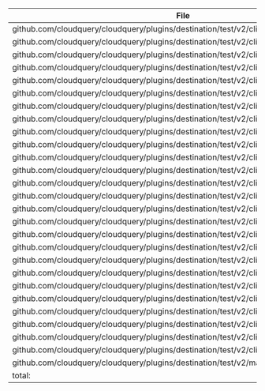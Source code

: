 | File | Function | Coverage |
| --- | --- | --- |
| github.com/cloudquery/cloudquery/plugins/destination/test/v2/client/client.go:85: | Read | 0.0% |
| github.com/cloudquery/cloudquery/plugins/destination/test/v2/client/client.go:90: | Write | 0.0% |
| github.com/cloudquery/cloudquery/plugins/destination/test/v2/client/client.go:135: | Close | 0.0% |
| github.com/cloudquery/cloudquery/plugins/destination/test/v2/client/client.go:142: | WriteTableBatch | 0.0% |
| github.com/cloudquery/cloudquery/plugins/destination/test/v2/client/client.go:152: | MigrateTables | 0.0% |
| github.com/cloudquery/cloudquery/plugins/destination/test/v2/client/client.go:162: | DeleteStale | 0.0% |
| github.com/cloudquery/cloudquery/plugins/destination/test/v2/client/client.go:166: | DeleteRecord | 0.0% |
| github.com/cloudquery/cloudquery/plugins/destination/test/v2/client/client.go:170: | DeleteRecordsBatch | 0.0% |
| github.com/cloudquery/cloudquery/plugins/destination/test/v2/client/client.go:174: | MigrateTableBatch | 0.0% |
| github.com/cloudquery/cloudquery/plugins/destination/test/v2/client/client.go:184: | InsertBatch | 0.0% |
| github.com/cloudquery/cloudquery/plugins/destination/test/v2/client/client.go:194: | DeleteStaleBatch | 0.0% |
| github.com/cloudquery/cloudquery/plugins/destination/test/v2/client/client.go:202: | newClientForStreamingBatchWriter | 0.0% |
| github.com/cloudquery/cloudquery/plugins/destination/test/v2/client/client.go:206: | DeleteRecords | 0.0% |
| github.com/cloudquery/cloudquery/plugins/destination/test/v2/client/client.go:211: | MigrateTable | 0.0% |
| github.com/cloudquery/cloudquery/plugins/destination/test/v2/client/client.go:223: | DeleteStale | 0.0% |
| github.com/cloudquery/cloudquery/plugins/destination/test/v2/client/client.go:229: | WriteTable | 0.0% |
| github.com/cloudquery/cloudquery/plugins/destination/test/v2/client/client.go:241: | TestConnection | 0.0% |
| github.com/cloudquery/cloudquery/plugins/destination/test/v2/client/client.go:267: | adaptMixedBatchWriter | 0.0% |
| github.com/cloudquery/cloudquery/plugins/destination/test/v2/client/client.go:273: | Write | 0.0% |
| github.com/cloudquery/cloudquery/plugins/destination/test/v2/client/client.go:277: | Flush | 0.0% |
| github.com/cloudquery/cloudquery/plugins/destination/test/v2/client/client.go:281: | Close | 0.0% |
| github.com/cloudquery/cloudquery/plugins/destination/test/v2/client/spec.go:58: | SetDefaults | 0.0% |
| github.com/cloudquery/cloudquery/plugins/destination/test/v2/client/spec.go:70: | Validate | 0.0% |
| github.com/cloudquery/cloudquery/plugins/destination/test/v2/client/spec.go:83: | ptr | 0.0% |
| github.com/cloudquery/cloudquery/plugins/destination/test/v2/client/spec/gen/main.go:14: | main | 0.0% |
| github.com/cloudquery/cloudquery/plugins/destination/test/v2/client/spec/gen/main.go:24: | currDir | 0.0% |
| github.com/cloudquery/cloudquery/plugins/destination/test/v2/main.go:13: | main | 0.0% |
| total: | (statements) | 0.0% |
